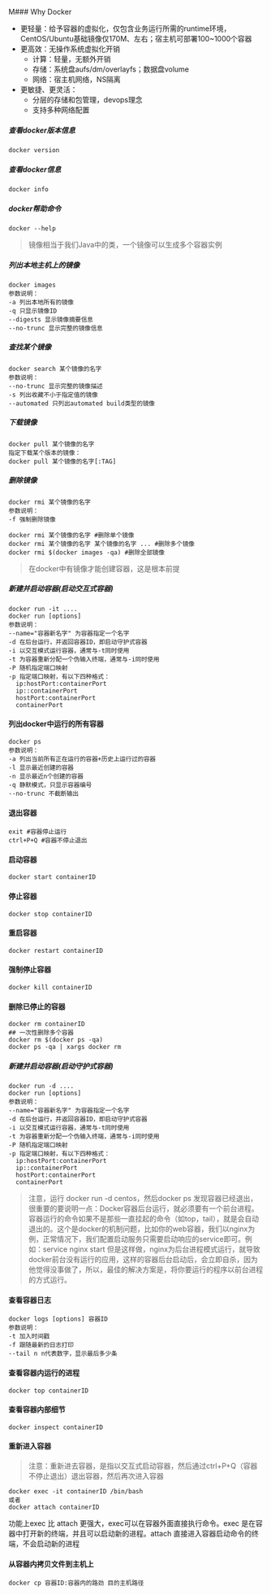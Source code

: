 M### Why Docker
- 更轻量：给予容器的虚拟化，仅包含业务运行所需的runtime环境，CentOS/Ubuntu基础镜像仅170M、左右；宿主机可部署100~1000个容器
- 更高效：无操作系统虚拟化开销
  - 计算：轻量，无额外开销
  - 存储：系统盘aufs/dm/overlayfs；数据盘volume
  - 网络：宿主机网络，NS隔离
- 更敏捷、更灵活：
  - 分层的存储和包管理，devops理念
  - 支持多种网络配置

##### 查看docker版本信息
```shell
docker version
```
##### 查看docker信息
```shell
docker info
```
##### docker帮助命令
```shell
docker --help
```
> 镜像相当于我们Java中的类，一个镜像可以生成多个容器实例

##### 列出本地主机上的镜像
```shell
docker images
参数说明：
-a 列出本地所有的镜像
-q 只显示镜像ID
--digests 显示镜像摘要信息
--no-trunc 显示完整的镜像信息
```
##### 查找某个镜像
```shell
docker search 某个镜像的名字
参数说明：
--no-trunc 显示完整的镜像描述
-s 列出收藏不小于指定值的镜像
--automated 只列出automated build类型的镜像
```
##### 下载镜像
```shell
docker pull 某个镜像的名字
指定下载某个版本的镜像：
docker pull 某个镜像的名字[:TAG]
```
##### 删除镜像
```shell
docker rmi 某个镜像的名字
参数说明：
-f 强制删除镜像

docker rmi 某个镜像的名字 #删除单个镜像
docker rmi 某个镜像的名字 某个镜像的名字 ... #删除多个镜像
docker rmi $(docker images -qa) #删除全部镜像
```
> 在docker中有镜像才能创建容器，这是根本前提

##### 新建并启动容器(启动交互式容器)
```shell
docker run -it ....
docker run [options]
参数说明：
--name="容器新名字" 为容器指定一个名字
-d 在后台运行，并返回容器ID，即启动守护式容器
-i 以交互模式运行容器，通常与-t同时使用
-t 为容器重新分配一个伪输入终端，通常与-i同时使用
-P 随机指定端口映射
-p 指定端口映射，有以下四种格式：
  ip:hostPort:containerPort
  ip::containerPort
  hostPort:containerPort
  containerPort
```

#### 列出docker中运行的所有容器
```shell
docker ps
参数说明：
-a 列出当前所有正在运行的容器+历史上运行过的容器
-l 显示最近创建的容器
-n 显示最近n个创建的容器
-q 静默模式，只显示容器编号
--no-trunc 不截断输出
```
#### 退出容器
```shell
exit #容器停止运行
ctrl+P+Q #容器不停止退出
```
#### 启动容器
```shell
docker start containerID
```
#### 停止容器
```shell
docker stop containerID
```
#### 重启容器
```shell
docker restart containerID
```
#### 强制停止容器
```shell
docker kill containerID
```
#### 删除已停止的容器
```shell
docker rm containerID
## 一次性删除多个容器
docker rm $(docker ps -qa)
docker ps -qa | xargs docker rm
```
##### 新建并启动容器(启动守护式容器)
```shell
docker run -d ....
docker run [options]
参数说明：
--name="容器新名字" 为容器指定一个名字
-d 在后台运行，并返回容器ID，即启动守护式容器
-i 以交互模式运行容器，通常与-t同时使用
-t 为容器重新分配一个伪输入终端，通常与-i同时使用
-P 随机指定端口映射
-p 指定端口映射，有以下四种格式：
  ip:hostPort:containerPort
  ip::containerPort
  hostPort:containerPort
  containerPort
```
> 注意，运行 docker run -d centos，然后docker ps 发现容器已经退出，很重要的要说明一点：Docker容器后台运行，就必须要有一个前台进程。容器运行的命令如果不是那些一直挂起的命令（如top，tail），就是会自动退出的。这个是docker的机制问题，比如你的web容器，我们以nginx为例，正常情况下，我们配置启动服务只需要启动响应的service即可。例如：service nginx start
但是这样做，nginx为后台进程模式运行，就导致docker前台没有运行的应用，这样的容器后台启动后，会立即自杀，因为他觉得没事做了，所以，最佳的解决方案是，将你要运行的程序以前台进程的方式运行。

#### 查看容器日志
```shell
docker logs [options] 容器ID
参数说明：
-t 加入时间戳
-f 跟随最新的日志打印
--tail n n代表数字，显示最后多少条
```
#### 查看容器内运行的进程
```shell
docker top containerID
```
#### 查看容器内部细节
```shell
docker inspect containerID
```
#### 重新进入容器
> 注意：重新进去容器，是指以交互式启动容器，然后通过ctrl+P+Q（容器不停止退出）退出容器，然后再次进入容器

```shell
docker exec -it containerID /bin/bash
或者
docker attach containerID
```
功能上exec 比 attach 更强大，exec可以在容器外面直接执行命令。exec 是在容器中打开新的终端，并且可以启动新的进程。attach 直接进入容器启动命令的终端，不会启动新的进程

#### 从容器内拷贝文件到主机上
```shell
docker cp 容器ID:容器内的路劲 目的主机路径
```
